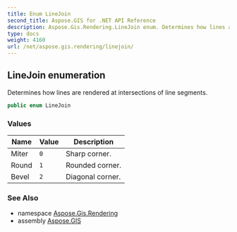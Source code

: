 ```yaml
---
title: Enum LineJoin
second_title: Aspose.GIS for .NET API Reference
description: Aspose.Gis.Rendering.LineJoin enum. Determines how lines are rendered at intersections of line segments
type: docs
weight: 4160
url: /net/aspose.gis.rendering/linejoin/
---
```

## LineJoin enumeration

Determines how lines are rendered at intersections of line segments.

```csharp
public enum LineJoin
```

### Values

| Name | Value | Description |
| --- | --- | --- |
| Miter | `0` | Sharp corner. |
| Round | `1` | Rounded corner. |
| Bevel | `2` | Diagonal corner. |

### See Also

* namespace [Aspose.Gis.Rendering](../../aspose.gis.rendering/)
* assembly [Aspose.GIS](../../)



